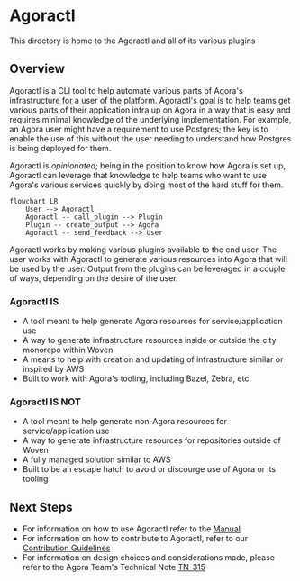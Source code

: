 
# Agoractl

This directory is home to the Agoractl and all of its various plugins

## Overview

Agoractl is a CLI tool to help automate various parts of Agora's infrastructure
for a user of the platform. Agoractl's goal is to help teams get various parts
of their application infra up on Agora in a way that is easy and requires
minimal knowledge of the underlying implementation. For example, an Agora user
might have a requirement to use Postgres; the key is to enable the use of this
without the user needing to understand how Postgres is being deployed for them.

Agoractl is *opinionated*; being in the position to know how Agora is set up,
Agoractl can leverage that knowledge to help teams who want to use Agora's
various services quickly by doing most of the hard stuff for them.

```mermaid
flowchart LR
    User --> Agoractl
    Agoractl -- call_plugin --> Plugin
    Plugin -- create_output --> Agora
    Agoractl -- send_feedback --> User
```

Agoractl works by making various plugins available to the end user. The user works
with Agoractl to generate various resources into Agora that will be used by the
user. Output from the plugins can be leveraged in a couple of ways, depending on
the desire of the user.

### Agoractl IS

* A tool meant to help generate Agora resources for service/application use
* A way to generate infrastructure resources inside or outside the city monorepo
  within Woven
* A means to help with creation and updating of infrastructure similar or
  inspired by AWS
* Built to work with Agora's tooling, including Bazel, Zebra, etc.

### Agoractl IS NOT

* A tool meant to help generate non-Agora resources for service/application use
* A way to generate infrastructure resources for repositories outside of Woven
* A fully managed solution similar to AWS
* Built to be an escape hatch to avoid or discourge use of Agora or its tooling

## Next Steps

* For information on how to use Agoractl refer to the [Manual](01_manual.md)
* For information on how to contribute to Agoractl, refer to
  our [Contribution Guidelines](02_contributing.md)
* For information on design choices and considerations made, please refer to the
  Agora Team's Technical
  Note [TN-315](https://docs.google.com/document/d/1NrlFVKOcTJgTDF6KXv_fqW3k9lkv03gP3Irogtlmr8U/edit)